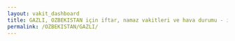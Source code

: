 ```yaml
---
layout: vakit_dashboard
title: GAZLI, OZBEKISTAN için iftar, namaz vakitleri ve hava durumu - ilçe/eyalet seç
permalink: /OZBEKISTAN/GAZLI/
---
```


<script type="text/javascript">
  var GLOBAL_COUNTRY = 'OZBEKISTAN';
  var GLOBAL_CITY = 'GAZLI';
  var GLOBAL_STATE = '';
  var lat = 72;
  var lon = 21;
</script>
